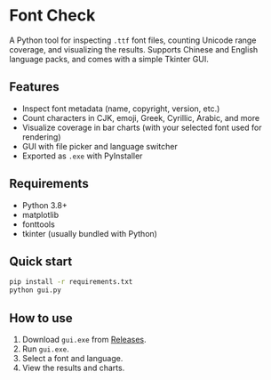 # Font Check

A Python tool for inspecting `.ttf` font files, counting Unicode range coverage, and visualizing the results. Supports Chinese and English language packs, and comes with a simple Tkinter GUI.

## Features

- Inspect font metadata (name, copyright, version, etc.)
- Count characters in CJK, emoji, Greek, Cyrillic, Arabic, and more
- Visualize coverage in bar charts (with your selected font used for rendering)
- GUI with file picker and language switcher
- Exported as `.exe` with PyInstaller

## Requirements

- Python 3.8+
- matplotlib
- fonttools
- tkinter (usually bundled with Python)

## Quick start

```bash
pip install -r requirements.txt
python gui.py
```

## How to use

1. Download `gui.exe` from [Releases](https://github.com/Zhicheng-Gao/font_check/releases).
2. Run `gui.exe`.
3. Select a font and language.
4. View the results and charts.
